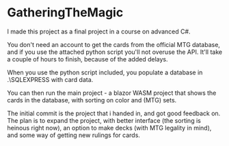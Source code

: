# GatheringTheMagic

I made this project as a final project in a course on advanced C#. 

You don't need an account to get the cards from the official MTG database, and if you use the attached python script you'll not overuse the API. It'll take a couple of hours to finish,
because of the added delays.

When you use the python script included, you populate a database in .\SQLEXPRESS with card data.

You can then run the main project - a blazor WASM project that shows the cards in the database, with sorting on color and (MTG) sets.

The initial commit is the project that i handed in, and got good feedback on. The plan is to expand the project, with better interface (the sorting is heinous right now),
an option to make decks (with MTG legality in mind), and some way of getting new rulings for cards.

